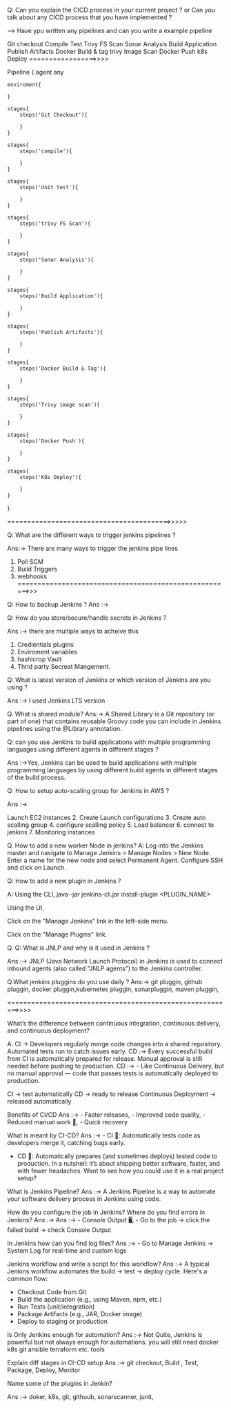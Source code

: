 Q: Can you explain the CICD process in your current project ? or Can you talk about any CICD process that you have implemented ?

--> 
Have ypu written any pipelines and can you write a example pipeline

Git checkout
Compile
Test 
Trivy FS Scan
Sonar Analysis
Build Application
Publish Artifacts
Docker Build & tag
trivy Image Scan
Docker Push
k8s Deploy
=================>>>>




Pipeline {
    agent any

    enviroment{

    }
    
    stages{
        steps('Git Checkout'){

        }
    }

    stages{
        steps('compile'){

        }
    }

    stages{
        steps('Unit test'){

        }
    }

    stages{
        steps('trivy FS Scan'){

        }
    }

    stages{
        steps('Sonar Analysis'){

        }
    }

    stages{
        steps('Build Application'){

        }
    }

    stages{
        steps('Publish Artifacts'){

        }
    }

    stages{
        steps('Docker Build & Tag'){

        }
    }

    stages{
        steps('Trivy image scan'){

        }
    }

    stages{
        steps('Docker Push'){

        }
    }

    stages{
        steps('K8s Deploy'){

        }
    }

}

=========================================>>>>> 

Q: What are the different ways to trigger jenkins pipelines ?

Ans:->  There are many ways to trigger the jenkins pipe lines

1. Poll SCM
2. Build Triggers
3. webhooks
======================================================>>>

Q: How to backup Jenkins ?
Ans :-> 


Q: How do you store/secure/handle secrets in Jenkins ?

Ans :->  there are multiple ways to acheive this
1. Credientials plugins
2. Enviroment variables
3. hashicrop Vault
4. Thrid party Secreat Mangement.

Q: What is latest version of Jenkins or which version of Jenkins are you using ?

Ans :-> I used Jenkins LTS version

Q. What is shared module?
Ans:-> A Shared Library is a Git repository (or part of one) that contains reusable Groovy code you can include in Jenkins pipelines using the @Library annotation.

Q: can you use Jenkins to build applications with multiple programming languages using different agents in different stages ?

Ans :->Yes, Jenkins can be used to build applications with multiple programming languages by using different build agents in different stages of the build process.

Q: How to setup auto-scaling group for Jenkins in AWS ?

Ans :->

Launch EC2 instances
2. Create Launch configurations
3. Create auto scalling group
4. configure scalling policy
5. Load balancer
6. connect to jenkins
7. Monitoring instances 

Q. How to add a new worker Node in jenkins?
A: Log into the Jenkins master and navigate to Manage Jenkins > Manage Nodes > New Node. Enter a name for the new node and select Permanent Agent. Configure SSH and click on Launch.

Q: How to add a new plugin in Jenkins ?

A: Using the CLI, java -jar jenkins-cli.jar install-plugin <PLUGIN_NAME>

Using the UI,

Click on the "Manage Jenkins" link in the left-side menu.

Click on the "Manage Plugins" link.

Q. Q: What is JNLP and why is it used in Jenkins ?

Ans :-> JNLP (Java Network Launch Protocol) in Jenkins is used to connect inbound agents (also called "JNLP agents") to the Jenkins controller.

Q.What jenkins pluggins do you use daily ?
Ans:-> git pluggin, github pluggin, docker pluggin,kubernetes pluggin, sonarpluggin, maven pluggin,

=========================================================>>>>


What’s the difference between continuous integration, continuous delivery, and continuous deployment?

A. CI -> Developers regularly merge code changes into a shared repository. Automated tests run to catch issues early.
CD :-> Every successful build from CI is automatically prepared for release. Manual approval is still needed before pushing to production.
CD :-> - Like Continuous Delivery, but no manual approval — code that passes tests is automatically deployed to production.

CI → test automatically
CD → ready to release
Continuous Deployment → released automatically

Benefits of CI/CD
Ans :-> - Faster releases, - Improved code quality, - Reduced manual work 🤖, - Quick recovery


What is meant by CI-CD?
Ans :->  - CI 🧪: Automatically tests code as developers merge it, catching bugs early.
- CD 🚀: Automatically prepares (and sometimes deploys) tested code to production.
In a nutshell: it’s about shipping better software, faster, and with fewer headaches. Want to see how you could use it in a real project setup?


What is Jenkins Pipeline?
Ans :-> A Jenkins Pipeline is a way to automate your software delivery process in Jenkins using code.

How do you configure the job in Jenkins?
Where do you find errors in Jenkins?
Ans :-> Ans :-> - Console Output 🖥️, - Go to the job → click the failed build → check Console Output 


In Jenkins how can you find log files?
Ans :-> - Go to Manage Jenkins → System Log for real-time and custom logs

Jenkins workflow and write a script for this workflow?
Ans :-> A typical Jenkins workflow automates the build → test → deploy cycle. Here's a common flow:
- Checkout Code from Git
- Build the application (e.g., using Maven, npm, etc.)
- Run Tests (unit/integration)
- Package Artifacts (e.g., JAR, Docker image)
- Deploy to staging or production



Is Only Jenkins enough for automation?
Ans :-> Not Quite, Jenkins is powerful but not always enough for automations. you will still  need docker k8s git ansible terraform etc. tools

Explain diff stages in CI-CD setup
Ans :-> git checkout, Build , Test, Package, Deploy, Monitor 

Name some of the plugins in Jenkin?

Ans :-> doker, k8s, git, githuub, sonarscanner, junit,
